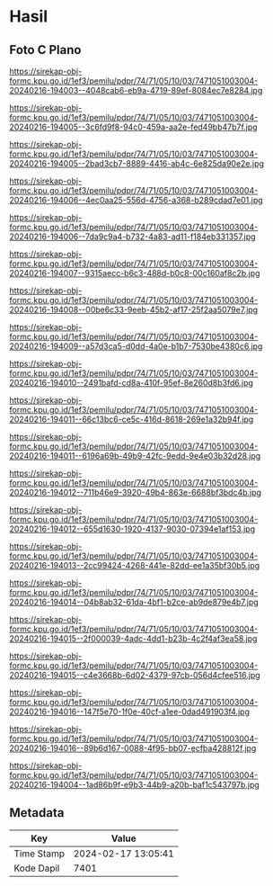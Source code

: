 # Hasil

## Foto C Plano

https://sirekap-obj-formc.kpu.go.id/1ef3/pemilu/pdpr/74/71/05/10/03/7471051003004-20240216-194003--4048cab6-eb9a-4719-89ef-8084ec7e8284.jpg

https://sirekap-obj-formc.kpu.go.id/1ef3/pemilu/pdpr/74/71/05/10/03/7471051003004-20240216-194005--3c6fd9f8-94c0-459a-aa2e-fed49bb47b7f.jpg

https://sirekap-obj-formc.kpu.go.id/1ef3/pemilu/pdpr/74/71/05/10/03/7471051003004-20240216-194005--2bad3cb7-8889-4416-ab4c-6e825da90e2e.jpg

https://sirekap-obj-formc.kpu.go.id/1ef3/pemilu/pdpr/74/71/05/10/03/7471051003004-20240216-194006--4ec0aa25-556d-4756-a368-b289cdad7e01.jpg

https://sirekap-obj-formc.kpu.go.id/1ef3/pemilu/pdpr/74/71/05/10/03/7471051003004-20240216-194006--7da9c9a4-b732-4a83-ad11-f184eb331357.jpg

https://sirekap-obj-formc.kpu.go.id/1ef3/pemilu/pdpr/74/71/05/10/03/7471051003004-20240216-194007--9315aecc-b6c3-488d-b0c8-00c160af8c2b.jpg

https://sirekap-obj-formc.kpu.go.id/1ef3/pemilu/pdpr/74/71/05/10/03/7471051003004-20240216-194008--00be6c33-9eeb-45b2-af17-25f2aa5079e7.jpg

https://sirekap-obj-formc.kpu.go.id/1ef3/pemilu/pdpr/74/71/05/10/03/7471051003004-20240216-194009--a57d3ca5-d0dd-4a0e-b1b7-7530be4380c6.jpg

https://sirekap-obj-formc.kpu.go.id/1ef3/pemilu/pdpr/74/71/05/10/03/7471051003004-20240216-194010--2491bafd-cd8a-410f-95ef-8e260d8b3fd6.jpg

https://sirekap-obj-formc.kpu.go.id/1ef3/pemilu/pdpr/74/71/05/10/03/7471051003004-20240216-194011--66c13bc6-ce5c-416d-8618-269e1a32b94f.jpg

https://sirekap-obj-formc.kpu.go.id/1ef3/pemilu/pdpr/74/71/05/10/03/7471051003004-20240216-194011--6196a69b-49b9-42fc-9edd-9e4e03b32d28.jpg

https://sirekap-obj-formc.kpu.go.id/1ef3/pemilu/pdpr/74/71/05/10/03/7471051003004-20240216-194012--711b46e9-3920-49b4-863e-6688bf3bdc4b.jpg

https://sirekap-obj-formc.kpu.go.id/1ef3/pemilu/pdpr/74/71/05/10/03/7471051003004-20240216-194012--655d1630-1920-4137-9030-07394e1af153.jpg

https://sirekap-obj-formc.kpu.go.id/1ef3/pemilu/pdpr/74/71/05/10/03/7471051003004-20240216-194013--2cc99424-4268-441e-82dd-ee1a35bf30b5.jpg

https://sirekap-obj-formc.kpu.go.id/1ef3/pemilu/pdpr/74/71/05/10/03/7471051003004-20240216-194014--04b8ab32-61da-4bf1-b2ce-ab9de879e4b7.jpg

https://sirekap-obj-formc.kpu.go.id/1ef3/pemilu/pdpr/74/71/05/10/03/7471051003004-20240216-194015--2f000039-4adc-4dd1-b23b-4c2f4af3ea58.jpg

https://sirekap-obj-formc.kpu.go.id/1ef3/pemilu/pdpr/74/71/05/10/03/7471051003004-20240216-194015--c4e3668b-6d02-4379-97cb-056d4cfee516.jpg

https://sirekap-obj-formc.kpu.go.id/1ef3/pemilu/pdpr/74/71/05/10/03/7471051003004-20240216-194016--147f5e70-1f0e-40cf-a1ee-0dad491903f4.jpg

https://sirekap-obj-formc.kpu.go.id/1ef3/pemilu/pdpr/74/71/05/10/03/7471051003004-20240216-194016--89b6d167-0088-4f95-bb07-ecfba428812f.jpg

https://sirekap-obj-formc.kpu.go.id/1ef3/pemilu/pdpr/74/71/05/10/03/7471051003004-20240216-194004--1ad86b9f-e9b3-44b9-a20b-baf1c543797b.jpg


## Metadata

| Key        | Value               |
| ---------- | ------------------- |
| Time Stamp | 2024-02-17 13:05:41 |
| Kode Dapil | 7401                |



